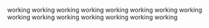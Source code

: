 working
working
working
working
working
working
working
working
working
working
working
working
working
working
working
